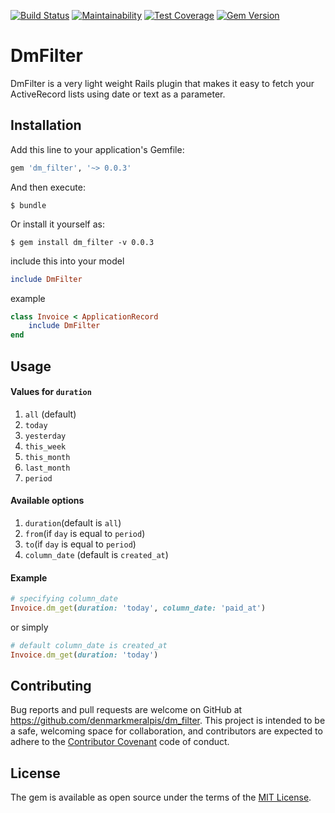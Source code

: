 [![Build Status](https://travis-ci.org/denmarkmeralpis/dm_filter.svg?branch=master)](https://travis-ci.org/denmarkmeralpis/dm_filter) [![Maintainability](https://api.codeclimate.com/v1/badges/ce96a303e9f35ee66e05/maintainability)](https://codeclimate.com/github/denmarkmeralpis/dm_filter/maintainability) [![Test Coverage](https://api.codeclimate.com/v1/badges/ce96a303e9f35ee66e05/test_coverage)](https://codeclimate.com/github/denmarkmeralpis/dm_filter/test_coverage) [![Gem Version](https://badge.fury.io/rb/dm_filter.svg)](https://badge.fury.io/rb/dm_filter)
# DmFilter

DmFilter is a very light weight Rails plugin that makes it easy to fetch your ActiveRecord lists using date or text as a parameter.

## Installation

Add this line to your application's Gemfile:

```ruby
gem 'dm_filter', '~> 0.0.3'
```

And then execute:

    $ bundle

Or install it yourself as:

    $ gem install dm_filter -v 0.0.3

include this into your model
```ruby
include DmFilter
```
example
```ruby
class Invoice < ApplicationRecord
    include DmFilter
end
```

## Usage
#### Values for `duration`
1. `all` (default)
2. `today`
3. `yesterday`
4. `this_week`
5. `this_month`
6. `last_month`
7. `period`

#### Available options
1. `duration`(default is `all`)
2. `from`(if `day` is equal to `period`)
3. `to`(if `day` is equal to `period`)
4. `column_date` (default is `created_at`)

#### Example
```ruby
# specifying column_date
Invoice.dm_get(duration: 'today', column_date: 'paid_at')
```
or simply
```ruby
# default column_date is created_at
Invoice.dm_get(duration: 'today')
```

## Contributing

Bug reports and pull requests are welcome on GitHub at https://github.com/denmarkmeralpis/dm_filter. This project is intended to be a safe, welcoming space for collaboration, and contributors are expected to adhere to the [Contributor Covenant](http://contributor-covenant.org) code of conduct.


## License

The gem is available as open source under the terms of the [MIT License](http://opensource.org/licenses/MIT).
